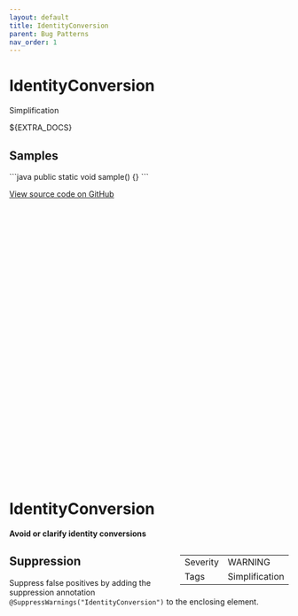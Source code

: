 ```yaml
---
layout: default
title: IdentityConversion
parent: Bug Patterns
nav_order: 1
---
```

<!--
*** AUTO-GENERATED, DO NOT MODIFY ***
To make changes, edit the @BugPattern annotation or the explanation in docs/bugpattern.
-->

# IdentityConversion

Simplification

${EXTRA_DOCS}

## Samples

\`\`\`java
public static void sample() {}
\`\`\`

<a href="https://github.com/PicnicSupermarket/error-prone-support/blob/master/${BUGPATTERN}" class="fs-3 btn external" target="_blank">
    View source code on GitHub
    <svg viewBox="0 0 24 24" aria-labelledby="svg-external-link-title"><use xlink:href="#svg-external-link"></use></svg>
</a>


# IdentityConversion

__Avoid or clarify identity conversions__

<div style="float:right;"><table id="metadata">
<tr><td>Severity</td><td>WARNING</td></tr>
<tr><td>Tags</td><td>Simplification</td></tr>
</table></div>



## Suppression
Suppress false positives by adding the suppression annotation `@SuppressWarnings("IdentityConversion")` to the enclosing element.

